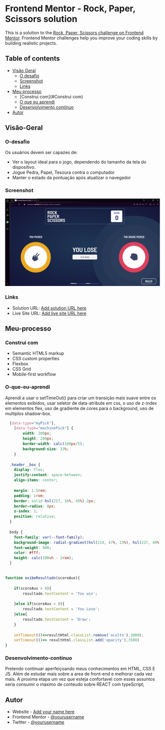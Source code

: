 # Frontend Mentor - Rock, Paper, Scissors solution

This is a solution to the [Rock, Paper, Scissors challenge on Frontend Mentor](https://www.frontendmentor.io/challenges/rock-paper-scissors-game-pTgwgvgH). Frontend Mentor challenges help you improve your coding skills by building realistic projects. 

## Table of contents

- [Visão Geral](#Visão-Geral)
  - [O desafio](#O-desafio)
  - [Screenshot](#screenshot)
  - [Links](#links)
- [Meu processo](#Meu-processo)
  - [Construi com](#Construi com)
  - [O que eu aprendi](#O-que-eu-aprendi)
  - [Desenvolvimento contínuo](#Desenvolvimento-contínuo)
- [Autor](#Autor)

## Visão-Geral

### O-desafio

Os usuários devem ser capazes de:

- Ver o layout ideal para o jogo, dependendo do tamanho da tela do dispositivo.
- Jogue Pedra, Papel, Tesoura contra o computador
- Manter o estado da pontuação após atualizar o navegador

### Screenshot

![](screenshot.png)

### Links

- Solution URL: [Add solution URL here](https://github.com/AleexGarcia/rock-paper-scissors-master#the-challenge)
- Live Site URL: [Add live site URL here](https://aleexgarcia.github.io/rock-paper-scissors-master/)

## Meu-processo

### Construi com

- Semantic HTML5 markup
- CSS custom properties
- Flexbox
- CSS Grid
- Mobile-first workflow


### O-que-eu-aprendi

Aprendi a usar o setTimeOut() para criar um transição mais suave entre os elementos exibidos, usar seletor de data-atribute em css, o uso de z-index em elementos flex, uso de gradiente de cores para o background, uso de multiplos shadow-box.


```css
  [data-type="myPick"],
    [data-type="machinePick"] {
        width: 200px;
        height: 200px;
        border-width: calc(160px/5);
        background-size: 33%;
    }

  .header__box {
    display: flex;
    justify-content: space-between;
    align-items: center;

    margin: 1.5rem;
    padding: 1rem;
    border: solid hsl(217, 16%, 45%) 2px;
    border-radius: 8px;
    z-index: 1;
    position: relative;
  }

  body {
    font-family: var(--font-family);
    background-image: radial-gradient(hsl(214, 47%, 23%), hsl(237, 49%, 15%));
    font-weight: 600;
    color: #fff;
    height: calc(100vh - 2rem);
  }
```
```js

function exibeResultado(scoreAux){
    
    if(scoreAux > 0){
        resultado.textContent = 'You win';
        
    }else if(scoreAux < 0){
        resultado.textContent = 'You Lose';
    }else{
        resultado.textContent = 'Draw';
    }

    setTimeout(()=>resultHtml.classList.remove('oculto'),3000);
    setTimeout(()=> resultHtml.classList.add('opacity'),3500)
}

```

### Desenvolvimento-contínuo

Pretendo continuar aperfeiçoando meus conhecimentos em HTML, CSS E JS. Além de estudar mais sobre a area de front-end e melhorar cada vez mais. A proxima etapa um vez que esteja confortavel com esses assuntos seria consumir o maximo de conteudo sobre REACT com typeScript;


## Autor

- Website - [Add your name here](https://www.your-site.com)
- Frontend Mentor - [@yourusername](https://www.frontendmentor.io/profile/yourusername)
- Twitter - [@yourusername](https://www.twitter.com/yourusername)
